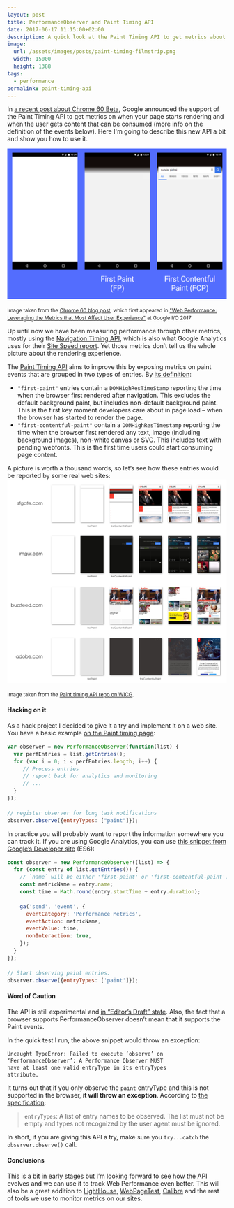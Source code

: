 ```yaml
---
layout: post
title: PerformanceObserver and Paint Timing API
date: 2017-06-17 11:15:00+02:00
description: A quick look at the Paint Timing API to get metrics about render events on our pages.
image:
  url: /assets/images/posts/paint-timing-filmstrip.png
  width: 15000
  height: 1388
tags:
  - performance
permalink: paint-timing-api
---
```


In [a recent post about Chrome 60 Beta](https://blog.chromium.org/2017/06/chrome-60-beta-paint-timing-api-css.html), Google announced the support of the Paint Timing API to get metrics on when your page starts rendering and when the user gets content that can be consumed (more info on the definition of the events below). Here I'm going to describe this new API a bit and show you how to use it.

<!-- more -->

![Example of Paint Timing API entries](/assets/images/posts/paint-timing-example.png)

<small class="caption">Image taken from the [Chrome 60 blog post](https://blog.chromium.org/2017/06/chrome-60-beta-paint-timing-api-css.html), which first appeared in ["Web Performance: Leveraging the Metrics that Most Affect User Experience"](https://youtu.be/6Ljq-Jn-EgU) at Google I/O 2017</small>

Up until now we have been measuring performance through other metrics, mostly using the [Navigation Timing API](https://developer.mozilla.org/docs/Web/API/Navigation_timing_API), which is also what Google Analytics uses for their [Site Speed report](http://www.ericmobley.net/measuring-performance-google-analytics/). Yet those metrics don’t tell us the whole picture about the rendering experience.

The [Paint Timing API](https://github.com/WICG/paint-timing) aims to improve this by exposing metrics on paint events that are grouped in two types of entries. By [its definition](https://github.com/WICG/paint-timing#definition):

*   `"first-paint"` entries contain a `DOMHighResTimeStamp` reporting the time when the browser first rendered after navigation. This excludes the default background paint, but includes non-default background paint. This is the first key moment developers care about in page load – when the browser has started to render the page.
*   `"first-contentful-paint"` contain a `DOMHighResTimestamp` reporting the time when the browser first rendered any text, image (including background images), non-white canvas or SVG. This includes text with pending webfonts. This is the first time users could start consuming page content.

A picture is worth a thousand words, so let’s see how these entries would be reported by some real web sites:
![Filmstrip from several sites showing when Paint Timing API entries are triggered](/assets/images/posts/paint-timing-filmstrip.png)

<small class="caption">Image taken from the [Paint timing API repo on WICG](https://github.com/WICG/paint-timing#examples).</small>


#### Hacking on it

As a hack project I decided to give it a try and implement it on a web site. You have a basic example [on the Paint timing page](https://github.com/WICG/paint-timing#usage):

```js
var observer = new PerformanceObserver(function(list) {
  var perfEntries = list.getEntries();
  for (var i = 0; i < perfEntries.length; i++) {
     // Process entries
     // report back for analytics and monitoring
     // ...
  }
});

// register observer for long task notifications
observer.observe({entryTypes: ["paint"]});
```

In practice you will probably want to report the information somewhere you can track it. If you are using Google Analytics, you can use [this snippet from Google’s Developer site](https://developers.google.com/web/updates/2017/06/user-centric-performance-metrics#tracking_fpfcp) (ES6):

```js
const observer = new PerformanceObserver((list) => {
  for (const entry of list.getEntries()) {
    // `name` will be either 'first-paint' or 'first-contentful-paint'.
    const metricName = entry.name;
    const time = Math.round(entry.startTime + entry.duration);

    ga('send', 'event', {
      eventCategory: 'Performance Metrics',
      eventAction: metricName,
      eventValue: time,
      nonInteraction: true,
    });
  }
});

// Start observing paint entries.
observer.observe({entryTypes: ['paint']});
```

#### Word of Caution

The API is still experimental and [in “Editor’s Draft” state](https://developer.mozilla.org/en-US/docs/Web/API/PerformanceObserver). Also, the fact that a browser supports PerformanceObserver doesn’t mean that it supports the Paint events.

In the quick test I run, the above snippet would throw an exception:

```
Uncaught TypeError: Failed to execute ‘observe’ on
‘PerformanceObserver’: A Performance Observer MUST
have at least one valid entryType in its entryTypes
attribute.
```

It turns out that if you only observe the `paint` entryType and this is not supported in the browser, **it will throw an exception**. According to [the specification](https://w3c.github.io/performance-timeline/#dom-performanceobserverinit-entrytypes):

> `entryTypes`: A list of entry names to be observed. The list must not be empty and types not recognized by the user agent must be ignored.

In short, if you are giving this API a try, make sure you `try...catch` the `observer.observe()` call.

#### Conclusions

This is a bit in early stages but I’m looking forward to see how the API evolves and we can use it to track Web Performance even better. This will also be a great addition to [LightHouse](https://developes.google.com/web/tools/lighthouse/), [WebPageTest](http://www.webpagetest.org), [Calibre](https://calibreapp.com) and the rest of tools we use to monitor metrics on our sites.
